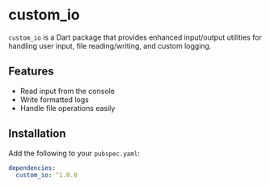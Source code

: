 # custom_io

`custom_io` is a Dart package that provides enhanced input/output utilities for handling user input, file reading/writing, and custom logging.

## Features
- Read input from the console
- Write formatted logs
- Handle file operations easily

## Installation
Add the following to your `pubspec.yaml`:
```yaml
dependencies:
  custom_io: ^1.0.0
